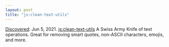 ```yaml
---
layout: post
title: "js:clean-text-utils"
---
```

[Discovered](http://rolandtanglao.com/2020/07/29/p1-blogthis-checkvist-list-links-to-blog/): Jun 5, 2021. [js:clean-text-utils](https://github.com/daviseford/clean-text-utils) A Swiss Army Knife of text operations. Great for removing smart quotes, non-ASCII characters, emojis, and more.
